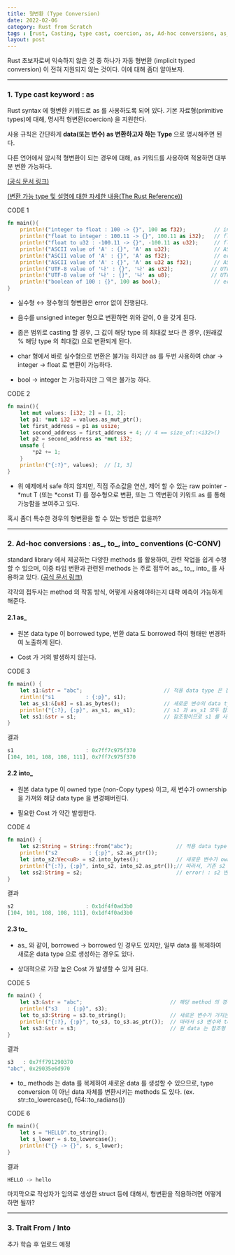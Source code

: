 ```yaml
---
title: 형변환 (Type Conversion)
date: 2022-02-06
category: Rust from Scratch
tags : [rust, Casting, type cast, coercion, as, Ad-hoc conversions, as_, into_, to_, from, into]
layout: post
---
```


Rust 초보자로써 익숙하지 않은 것 중 하나가 자동 형변환 (implicit typed conversion) 이 전혀 지원되지 않는 것이다. 이에 대해 좀더 알아보자.

-------------------------------------------------------------------------

### 1. Type cast keyword : as

Rust syntax 에 형변환 키워드로 as 를 사용하도록 되어 있다. 기본 자료형(primitive types)에 대해, 명시적 형변환(coercion) 을 지원한다.

사용 규칙은 간단하게 <strong> data(또는 변수) as 변환하고자 하는 Type </strong> 으로 명시해주면 된다.

다른 언어에서 암시적 형변환이 되는 경우에 대해, as 키워드를 사용하여 적용하면 대부분 변환 가능하다.  

[(공식 문서 링크)](https://doc.rust-lang.org/std/keyword.as.html)

[(변환 가능 type 및 설명에 대한 자세한 내용(The Rust Reference))](https://doc.rust-lang.org/reference/expressions/operator-expr.html#type-cast-expressions)

CODE 1
```rust
fn main(){
    println!("integer to float : 100 -> {}", 100 as f32);         // integer to float : 100 -> 100
    println!("float to integer : 100.11 -> {}", 100.11 as i32);   // float to integer : 100.11 -> 100
    println!("float to u32 : -100.11 -> {}", -100.11 as u32);     // float to u32 : -100.11 -> 0
    println!("ASCII value of 'A' : {}", 'A' as u32);              // ASCII value of 'A' : 65
    println!("ASCII value of 'A' : {}", 'A' as f32);              // error[E0606]: casting `char` as `f32` is invalid
    println!("ASCII value of 'A' : {}", 'A' as u32 as f32);       // ASCII value of 'A' : 65
    println!("UTF-8 value of '나' : {}", '나' as u32);            // UTF-8 value of '나' : 45208
    println!("UTF-8 value of '나' : {}", '나' as u8);             // UTF-8 value of '나' : 152
    println!("boolean of 100 : {}", 100 as bool);                 // error[E0054]: cannot cast as `bool`
}
```
* 실수형	↔ 정수형의 형변환은 error 없이 진행된다.

* 음수를 unsigned integer 형으로 변환하면 위와 같이, 0 을 갖게 된다.

* 좁은 범위로 casting 할 경우, 그 값이 해당 type 의 최대값 보다 큰 경우, (원래값 %  해당 type 의 최대값) 으로 변환되게 된다.

* char 형에서 바로 실수형으로 변환은 불가능 하지만 as 를 두번 사용하여 char → integer → float  로 변환이 가능하다.

* bool 	→ integer 는 가능하지만 그 역은 불가능 하다.

CODE 2
```rust
fn main(){
    let mut values: [i32; 2] = [1, 2];
    let p1: *mut i32 = values.as_mut_ptr();
    let first_address = p1 as usize;
    let second_address = first_address + 4; // 4 == size_of::<i32>()
    let p2 = second_address as *mut i32;
    unsafe {
        *p2 += 1;
    }
    println!("{:?}", values);  // [1, 3]
}
```
* 위 예제에서 safe 하지 않지만, 직접 주소값을 연산, 제어 할 수 있는 raw pointer - *mut T (또는 *const T) 를 정수형으로 변환, 또는 그 역변환이 키워드 as 를 통해 가능함을 보여주고 있다.    

혹시 좀더 특수한 경우의 형변환을 할 수 있는 방법은 없을까?

-------------------------------------------------------------------------

### 2. Ad-hoc conversions : as_, to_, into_ conventions (C-CONV)

standard library 에서 제공하는 다양한 methods 를 활용하여, 관련 작업을 쉽게 수행할 수 있으며, 이중 타입 변환과 관련된 methods 는 주로 접두어 as_, to_, into_ 를 사용하고 있다. [(공식 문서 링크)](https://rust-lang.github.io/api-guidelines/naming.html#examples-from-the-standard-library)

각각의 접두사는 method 의 작동 방식, 어떻게 사용해야하는지 대략 예측이 가능하게 해준다.

#### 2.1 as_   

  - 원본 data type 이 borrowed type, 변환 data 도 borrowed 하여 형태만 변경하여 노출하게 된다.

  - Cost 가 거의 발생하지 않는다.

  CODE 3
  ```rust
  fn main() {
      let s1:&str = "abc";                          // 적용 data type 은 참조형이여야만 한다.
      rintln!("s1          : {:p}", s1);    
      let as_s1:&[u8] = s1.as_bytes();              // 새로운 변수의 data type 참조형이다.
      println!("{:?}, {:p}", as_s1, as_s1);         // s1 과 as_s1 모두 참조형이므로, 해당 값을 주소형으로 출력시 같은 값을 가지고 있다.
      let ss1:&str = s1;                            // 참조형이므로 s1 를 사용 가능하다.
  }
  ```
  결과
  ```rust
  s1                       : 0x7ff7c975f370
  [104, 101, 108, 108, 111], 0x7ff7c975f370
  ```

#### 2.2 into_   

  - 원본 data type 이 owned type (non-Copy types) 이고, 새 변수가 ownership 을 가져와 해당 data type 을 변경해버린다.

  - 필요한 Cost 가 약간 발생한다.

  CODE 4
  ```rust
  fn main() {
      let s2:String = String::from("abc");              // 적용 data type 은 owned 형이여야 한다.
      println!("s2          : {:p}", s2.as_ptr());   
      let into_s2:Vec<u8> = s2.into_bytes();            // 새로운 변수가 ownership 을 가져와서 data type 을 변경한다.
      println!("{:?}, {:p}", into_s2, into_s2.as_ptr());// 따라서, 기존 s2 주소를 그대로 가지고 있다.
      let ss2:String = s2;                              // error! : s2 변수의 ownership 이 이동했으므로 해당 code 는 사용 불가능하다.
  }
  ```
  결과
  ```rust
  s2                       : 0x1df4f0ad3b0
  [104, 101, 108, 108, 111], 0x1df4f0ad3b0
  ```

#### 2.3 to_

  - as_ 와 같이, borrowed -> borrowed 인 경우도 있지만, 일부 data 를 복제하여 새로운 data type 으로 생성하는 경우도 있다.

  - 상대적으로 가장 높은 Cost 가 발생할 수 있게 된다.

  CODE 5
  ```rust
  fn main() {
      let s3:&str = "abc";                            // 해당 method 의 경우 &str 에 적용
      println!("s3   : {:p}", s3);                    
      let to_s3:String = s3.to_string();              // 새로운 변수가 가지는 data 는 복제된 data 를 새로운 메모리에 기록됨  
      println!("{:?}, {:p}", to_s3, to_s3.as_ptr());  // 따라서 s3 변수와 to_s3 변수의 pointer 주소는 서로 다름
      let ss3:&str = s3;                              // 원 data 는 참조형 이므로 계속 참조가 가능하다.
  }
  ```
  결과
  ```rust
  s3   : 0x7ff791290370         
  "abc", 0x29035e6d970   
  ```

  - to_ methods 는 data 를 복제하여 새로운 data 를 생성할 수 있으므로, type conversion 이 아닌 data 자체를 변환시키는 methods 도 있다. (ex. str::to_lowercase(), f64::to_radians())

  CODE 6
  ```rust
  fn main(){
      let s = "HELLO".to_string();
      let s_lower = s.to_lowercase();
      println!("{} -> {}", s, s_lower);
  }
  ```
  결과
  ```rust
  HELLO -> hello
  ```

마지막으로 작성자가 임의로 생성한 struct 등에 대해서, 형변환을 적용하려면 어떻게 하면 될까?

-------------------------------------------------------------------------

### 3. Trait From / Into

추가 학습 후 업로드 예정
